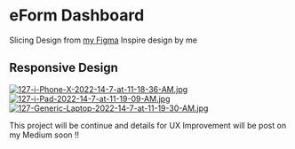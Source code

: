 # eForm Dashboard 
Slicing Design from [my Figma](https://www.figma.com/file/GYlGYKZo6IhBMOscGDKrCJ/SPL-Online?node-id=1%3A2])
Inspire design by me

## Responsive Design

[![127-i-Phone-X-2022-14-7-at-11-18-36-AM.jpg](https://i.postimg.cc/FHPHNpxz/127-i-Phone-X-2022-14-7-at-11-18-36-AM.jpg)](https://postimg.cc/hXdB096R)
[![127-i-Pad-2022-14-7-at-11-19-09-AM.jpg](https://i.postimg.cc/tgYCT6r5/127-i-Pad-2022-14-7-at-11-19-09-AM.jpg)](https://postimg.cc/wtYd41Yy)
[![127-Generic-Laptop-2022-14-7-at-11-19-30-AM.jpg](https://i.postimg.cc/T12sdV02/127-Generic-Laptop-2022-14-7-at-11-19-30-AM.jpg)](https://postimg.cc/FdqpGJww)

This project will be continue and details for UX Improvement will be post on my Medium soon !!
